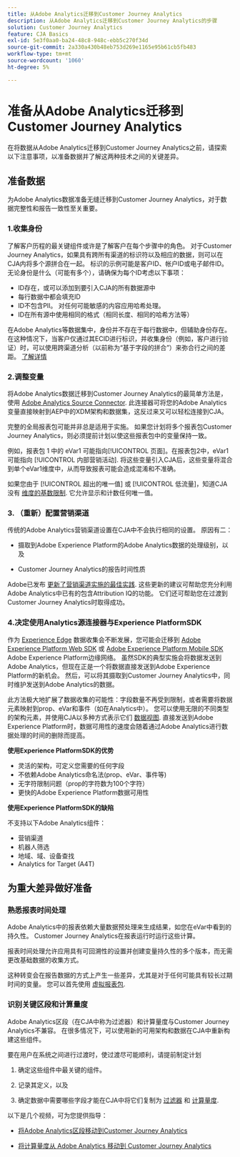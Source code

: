 ```yaml
---
title: 从Adobe Analytics迁移到Customer Journey Analytics
description: 从Adobe Analytics迁移到Customer Journey Analytics的步骤
solution: Customer Journey Analytics
feature: CJA Basics
exl-id: 5e3f0aa0-ba24-48c8-948c-ebb5c270f34d
source-git-commit: 2a330a430b48eb753d269e1165e95b61cb5fb483
workflow-type: tm+mt
source-wordcount: '1060'
ht-degree: 5%

---
```


# 准备从Adobe Analytics迁移到Customer Journey Analytics

在将数据从Adobe Analytics迁移到Customer Journey Analytics之前，请探索以下注意事项，以准备数据并了解这两种技术之间的关键差异。

## 准备数据

为Adobe Analytics数据准备无缝迁移到Customer Journey Analytics，对于数据完整性和报告一致性至关重要。

### 1.收集身份

了解客户历程的最关键组件或许是了解客户在每个步骤中的角色。 对于Customer Journey Analytics，如果具有跨所有渠道的标识符以及相应的数据，则可以在CJA内将多个源拼合在一起。
标识的示例可能是客户ID、帐户ID或电子邮件ID。 无论身份是什么（可能有多个），请确保为每个ID考虑以下事项：

* ID存在，或可以添加到要引入CJA的所有数据源中
* 每行数据中都会填充ID
* ID不包含PII。 对任何可能敏感的内容应用哈希处理。
* ID在所有源中使用相同的格式（相同长度、相同的哈希方法等）

在Adobe Analytics等数据集中，身份并不存在于每行数据中，但辅助身份存在。 在这种情况下，当客户仅通过其ECID进行标识，并收集身份（例如，客户进行验证）时，可以使用跨渠道分析（以前称为“基于字段的拼合”）来弥合行之间的差距。 [了解详情](https://experienceleague.adobe.com/docs/analytics-platform/using/cja-connections/cca/overview.html?lang=zh-Hans)

### 2.调整变量

将Adobe Analytics数据迁移到Customer Journey Analytics的最简单方法是，使用 [Adobe Analytics Source Connector](https://experienceleague.adobe.com/docs/experience-platform/sources/ui-tutorials/create/adobe-applications/analytics.html?lang=zh-Hans). 此连接器可将您的Adobe Analytics变量直接映射到AEP中的XDM架构和数据集，这反过来又可以轻松连接到CJA。

完整的全局报表包可能并非总是适用于实施。 如果您计划将多个报表包Customer Journey Analytics，则必须提前计划以使这些报表包中的变量保持一致。

例如，报表包 1 中的 eVar1 可能指向[!UICONTROL 页面]。在报表包2中，eVar1可能指向 [!UICONTROL 内部营销活动]. 将这些变量引入CJA后，这些变量将混合到单个eVar1维度中，从而导致报表可能会造成混淆和不准确。

如果您由于 [!UICONTROL 超出的唯一值] 或 [!UICONTROL 低流量]，知道CJA没有 [维度的基数限制](/help/components/dimensions/high-cardinality.md). 它允许显示和计数任何唯一值。

### 3. （重新）配置营销渠道

传统的Adobe Analytics营销渠道设置在CJA中不会执行相同的设置。 原因有二：

* 摄取到Adobe Experience Platform的Adobe Analytics数据的处理级别，以及

* Customer Journey Analytics的报告时间性质

Adobe已发布 [更新了营销渠道实施的最佳实践](https://experienceleague.adobe.com/docs/analytics/components/marketing-channels/mchannel-best-practices.html?lang=en). 这些更新的建议可帮助您充分利用Adobe Analytics中已有的包含Attribution IQ的功能。 它们还可帮助您在过渡到Customer Journey Analytics时取得成功。

### 4.决定使用Analytics源连接器与Experience PlatformSDK

作为 [Experience Edge](https://experienceleague.adobe.com/docs/experience-platform/edge/home.html?lang=zh-Hans) 数据收集会不断发展，您可能会迁移到 [Adobe Experience Platform Web SDK](https://experienceleague.adobe.com/docs/web-sdk.html?lang=en) 或 [Adobe Experience Platform Mobile SDK](https://experienceleague.adobe.com/docs/mobile.html?lang=en) Adobe Experience Platform边缘网络。 虽然SDK的典型实施会将数据发送到Adobe Analytics，但现在正是一个将数据直接发送到Adobe Experience Platform的新机会。 然后，可以将其摄取到Customer Journey Analytics中，同时维护发送到Adobe Analytics的数据。

此方法极大地扩展了数据收集的可能性：字段数量不再受到限制，或者需要将数据元素映射到prop、eVar和事件（如在Analytics中）。 您可以使用无限的不同类型的架构元素，并使用CJA以多种方式表示它们 [数据视图](/help/data-views/data-views.md). 直接发送到Adobe Experience Platform时，数据可用性的速度会随着通过Adobe Analytics进行数据处理的时间的删除而提高。

**使用Experience PlatformSDK的优势**

* 灵活的架构，可定义您需要的任何字段
* 不依赖Adobe Analytics命名法(prop、eVar、事件等)
* 无字符限制问题（prop的字符数为100个字符）
* 更快的Adobe Experience Platform数据可用性

**使用Experience PlatformSDK的缺陷**

不支持以下Adobe Analytics组件：

* 营销渠道
* 机器人筛选
* 地域、域、设备查找
* Analytics for Target (A4T)

## 为重大差异做好准备

### 熟悉报表时间处理

Adobe Analytics中的报表依赖大量数据预处理来生成结果，如您在eVar中看到的持久性。 Customer Journey Analytics在报表运行时运行这些计算。

报表时间处理允许应用具有可回溯性的设置并创建变量持久性的多个版本，而无需更改基础数据的收集方式。

这种转变会在报告数据的方式上产生一些差异，尤其是对于任何可能具有较长过期时间的变量。 您可以首先使用 [虚拟报表包](https://experienceleague.adobe.com/docs/analytics/components/virtual-report-suites/vrs-report-time-processing.html).

### 识别关键区段和计算量度

Adobe Analytics区段（在CJA中称为过滤器）和计算量度与Customer Journey Analytics不兼容。 在很多情况下，可以使用新的可用架构和数据在CJA中重新构建这些组件。

要在用户在系统之间进行过渡时，使过渡尽可能顺利，请提前制定计划

1. 确定这些组件中最关键的组件。

1. 记录其定义，以及

1. 确定数据中需要哪些字段才能在CJA中将它们复制为 [过滤器](/help/components/filters/filters-overview.md) 和 [计算量度](/help/components/calc-metrics/calc-metr-overview.md).

以下是几个视频，可为您提供指导：

* [将Adobe Analytics区段移动到Customer Journey Analytics](https://experienceleague.adobe.com/docs/customer-journey-analytics-learn/tutorials/moving-adobe-analytics-segments-to-customer-journey-analytics.html?lang=en)

* [将计算量度从 Adobe Analytics 移动到 Customer Journey Analytics](https://experienceleague.adobe.com/docs/customer-journey-analytics-learn/tutorials/moving-your-calculated-metrics-from-adobe-analytics-to-customer-journey-analytics.html?lang=en)

